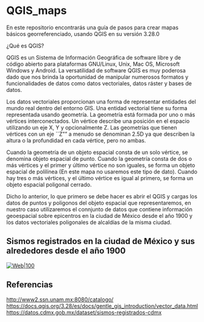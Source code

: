 # QGIS_maps

En este repositorio encontrarás una guía de pasos para crear mapas básicos georreferenciado, usando QGIS en su versión 3.28.0

¿Qué es QGIS?

QGIS es un Sistema de Información Geográfica de software libre y de código abierto para plataformas GNU/Linux, Unix, Mac OS, Microsoft Windows y Android.​ 
La versatilidad de software QGIS es muy poderosa dado que nos brinda la oportunidad de manipular numerosos formatos y funcionalidades de datos como datos vectoriales, datos ráster y bases de datos.

Los datos vectoriales proporcionan una forma de representar entidades del mundo real dentro del entorno GIS. Una entidad vectorial tiene su forma representada usando geometría. La geometría está formada por uno o más vértices interconectados. Un vértice describe una posición en el espacio utilizando un eje X, Y y opcionalmente Z. Las geometrías que tienen vértices con un eje ``Z”” a menudo se denominan 2.5D ya que describen la altura o la profundidad en cada vértice, pero no ambas. 

Cuando la geometría de un objeto espacial consta de un solo vértice, se denomina objeto espacial de punto. Cuando la geometría consta de dos o más vértices y el primer y último vértice no son iguales, se forma un objeto espacial de polilínea (En este mapa no usaremos este tipo de dato). Cuando hay tres o más vértices, y el último vértice es igual al primero, se forma un objeto espacial poligonal cerrado.

Dicho lo anterior, lo que primero se debe hacer es abrir el QGIS y cargas los datos de puntos y poligonos del objeto espacial que representaremos, en nuestro caso utilizaremos el connjunto de datos que contiene información geoespacial sobre epicentros en la ciudad de México desde el año 1900 y los datos vectoriales poligonales de alcaldías de la misma ciudad.


## **Sismos registrados en la ciudad de México y sus alrededores desde el año 1900**


[![Web|100](./sismo_img.png)](https://github.com/jabpcomplex/QGIS_maps)


## Referencias

http://www2.ssn.unam.mx:8080/catalogo/
https://docs.qgis.org/3.28/es/docs/gentle_gis_introduction/vector_data.html
https://datos.cdmx.gob.mx/dataset/sismos-registrados-cdmx
